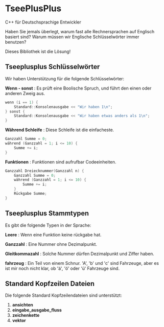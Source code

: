 # TseePlusPlus
C++ für Deutschsprachige Entwickler

Haben Sie jemals überlegt, warum fast alle Rechnersprachen auf Englisch basiert
sind? Warum müssen wir Englische Schlüsselwörter immer benutzen?

Dieses Bibliothek ist die Lösung!

## Tseeplusplus Schlüsselwörter

Wir haben Unterstützung für die folgende Schlüsselwörter:

**Wenn - sonst**
: Es prüft eine Boolische Spruch, und führt den einen oder anderen Zweig aus.
```c++
wenn (i == 1) {
    Standard::Konsolenausgabe << "Wir haben 1\n";    
} sonst {
    Standard::Konsolenausgabe << "Wir haben etwas anders als 1\n";    
}
```

**Während Schleife**
: Diese Schleife ist die einfacheste.

```c++
Ganzzahl Summe = 0;
während (Ganzzahl = 1; i <= 10) {
    Summe += i;
}
```

**Funktionen**
: Funktionen sind aufrufbar Codeeinheiten.
```c++
Ganzzahl Dreiecknummer(Ganzzahl n) {
    Ganzzahl Summe = 0;
    während (Ganzzahl = 1; i <= 10) {
        Summe += i;
    }
    Rückgabe Summe;
}
```

## Tseeplusplus Stammtypen

Es gibt die folgende Typen in der Sprache:

**Leere**
: Wenn eine Funktion keine rückgabe hat.

**Ganzzahl**
: Eine Nummer ohne Dezimalpunkt.

**Gleitkommazahl**
: Solche Nummer dürfen Dezimalpunkt und Ziffer haben.

**fahrzeug**
: Ein Teil von einem Schnur. 'A', 'b' und 'c' sind Fahrzeuge, aber es ist mir
noch nicht klar, ob 'ä', 'ö' oder 'ü' Fahrzeuge sind.

## Standard Kopfzeilen Dateien

Die folgende Standard Kopfzeilendateien sind unterstützt:
1. **ansichten**
2. **eingabe_ausgabe_fluss**
3. **zeichenkette**
4. **vektor**